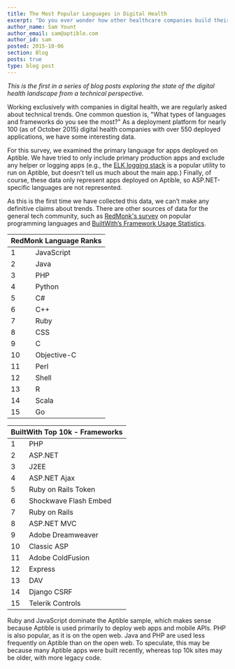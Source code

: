 ```yaml
---
title: The Most Popular Languages in Digital Health
excerpt: "Do you ever wonder how other healthcare companies build their technology?"
author_name: Sam Yount
author_email: sam@aptible.com
author_id: sam
posted: 2015-10-06
section: Blog
posts: true
type: blog post
---
```

*This is the first in a series of blog posts exploring the state of the digital health landscape from a technical perspective.*

Working exclusively with companies in digital health, we are regularly asked about technical trends. One common question is, "What types of languages and frameworks do you see the most?"  As a deployment platform for nearly 100 (as of October 2015) digital health companies with over 550 deployed applications, we have some interesting data.

For this survey, we examined the primary language for apps deployed on Aptible. We have tried to only include primary production apps and exclude any helper or logging apps (e.g., the [ELK logging stack](https://www.elastic.co/products) is a popular utility to run on Aptible, but doesn’t tell us much about the main app.) Finally, of course, these data only represent apps deployed on Aptible, so  ASP.NET-specific languages are not represented.

<div id="piechart"></div>
<script type="text/javascript" src="https://www.google.com/jsapi"></script>
<script type="text/javascript">
  google.load("visualization", "1", {packages:["corechart"]});
  google.setOnLoadCallback(drawChart);
  function drawChart() {
    var data = google.visualization.arrayToDataTable([
      ['Language', 'Percentage'],
      ['Ruby',            41.3],
      ['Node.js',         33.2],
      ['Python',          12.6],
      ['PHP',              8.1],
      ['Java',             3.5],
      ['Go',               1.3]
    ]);

    var options = {
      colors: ['#dc3912', '#36c', '#f90', '#109618', '#909', '#0099c6'],
      height: 350,
      pieSliceText: 'label',
      tooltip: { text: 'percentage' }
    };

    var chart = new google.visualization.PieChart(document.getElementById('piechart'));
    chart.draw(data, options);
  }
</script>

As this is the first time we have collected this data, we can’t make any definitive claims about trends. There are other sources of data for the general tech community, such as [RedMonk's survey](http://redmonk.com/sogrady/2015/07/01/language-rankings-6-15/) on popular programming languages and [BuiltWith’s Framework Usage Statistics](http://trends.builtwith.com/framework).

<table class="simple-ranking-table">
  <thead>
    <tr><th colspan="2">RedMonk Language Ranks</th></tr>
  </thead>
  <tbody>
    <tr><td>1</td><td>JavaScript</td></tr>
    <tr><td>2</td><td>Java</td></tr>
    <tr><td>3</td><td>PHP</td></tr>
    <tr><td>4</td><td>Python</td></tr>
    <tr><td>5</td><td>C#</td></tr>
    <tr><td>6</td><td>C++</td></tr>
    <tr><td>7</td><td>Ruby</td></tr>
    <tr><td>8</td><td>CSS</td></tr>
    <tr><td>9</td><td>C</td></tr>
    <tr><td>10</td><td>Objective-C</td></tr>
    <tr><td>11</td><td>Perl</td></tr>
    <tr><td>12</td><td>Shell</td></tr>
    <tr><td>13</td><td>R</td></tr>
    <tr><td>14</td><td>Scala</td></tr>
    <tr><td>15</td><td>Go</td></tr>
  </tbody>
</table>
<table class="simple-ranking-table">
  <thead>
    <tr><th colspan="2">BuiltWith Top 10k - Frameworks</th></tr>
  </thead>
  <tbody>
    <tr><td>1</td><td>PHP</td>
    <tr><td>2</td><td>ASP.NET</td>
    <tr><td>3</td><td>J2EE</td>
    <tr><td>4</td><td>ASP.NET Ajax</td>
    <tr><td>5</td><td>Ruby on Rails Token</td>
    <tr><td>6</td><td>Shockwave Flash Embed</td>
    <tr><td>7</td><td>Ruby on Rails</td>
    <tr><td>8</td><td>ASP.NET MVC</td>
    <tr><td>9</td><td>Adobe Dreamweaver</td>
    <tr><td>10</td><td>Classic ASP</td>
    <tr><td>11</td><td>Adobe ColdFusion</td>
    <tr><td>12</td><td>Express</td>
    <tr><td>13</td><td>DAV</td>
    <tr><td>14</td><td>Django CSRF</td>
    <tr><td>15</td><td>Telerik Controls</td>
  </tbody>
</table>

Ruby and JavaScript dominate the Aptible sample, which makes sense because Aptible is used primarily to deploy web apps and mobile APIs. PHP is also popular, as it is on the open web. Java and PHP are used less frequently on Aptible than on the open web. To speculate, this may be because many Aptible apps were built recently, whereas top 10k sites may be older, with more legacy code.
